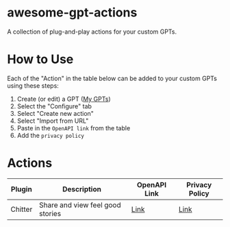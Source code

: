 # awesome-gpt-actions
A collection of plug-and-play actions for your custom GPTs.

# How to Use
Each of the "Action" in the table below can be added to your custom GPTs using these steps:
1. Create (or edit) a GPT ([My GPTs](https://chat.openai.com/gpts/discovery))
2. Select the "Configure" tab
3. Select "Create new action"
4. Select "Import from URL"
5. Paste in the `OpenAPI link` from the table
6. Add the `privacy policy`

# Actions
| Plugin | Description | OpenAPI Link | Privacy Policy |
| --- | ---| ---| --- |
| Chitter | Share and view feel good stories | [Link](https://codeontherocks.dev/openapi.yaml) | [Link](https://codeontherocks.dev/privacy-policy)|
